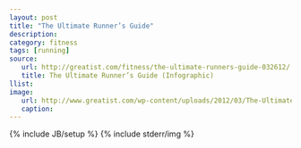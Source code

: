 ```yaml
---
layout: post
title: "The Ultimate Runner’s Guide"
description:
category: fitness
tags: [running]
source:
   url: http://greatist.com/fitness/the-ultimate-runners-guide-032612/
   title: The Ultimate Runner’s Guide (Infographic)
llist:
image:
   url: http://www.greatist.com/wp-content/uploads/2012/03/The-Ultimate-Runners-Guide.png
   caption:
---
```

{% include JB/setup %}
{% include stderr/img %}
